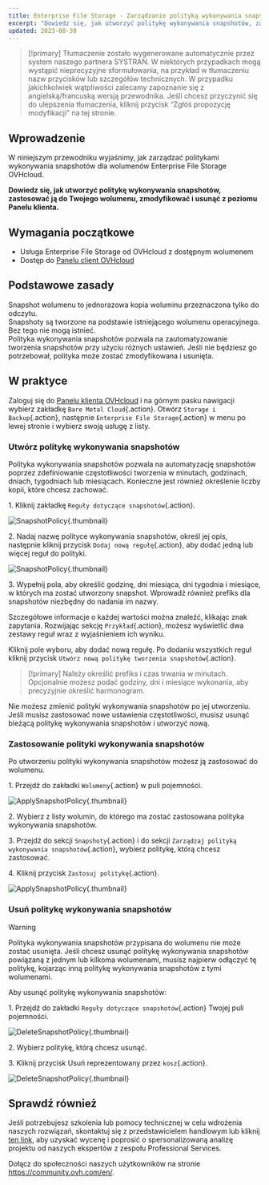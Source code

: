 ```yaml
---
title: Enterprise File Storage - Zarządzanie polityką wykonywania snapshotów
excerpt: "Dowiedz się, jak utworzyć politykę wykonywania snapshotów, zastosować ją do Twojego wolumenu, zmodyfikować i usunąć z poziomu panelu klienta"
updated: 2023-08-30
---
```


> [!primary]
> Tłumaczenie zostało wygenerowane automatycznie przez system naszego partnera SYSTRAN. W niektórych przypadkach mogą wystąpić nieprecyzyjne sformułowania, na przykład w tłumaczeniu nazw przycisków lub szczegółów technicznych. W przypadku jakichkolwiek wątpliwości zalecamy zapoznanie się z angielską/francuską wersją przewodnika. Jeśli chcesz przyczynić się do ulepszenia tłumaczenia, kliknij przycisk “Zgłóś propozycję modyfikacji” na tej stronie.
>

## Wprowadzenie

W niniejszym przewodniku wyjaśnimy, jak zarządzać politykami wykonywania snapshotów dla wolumenów Enterprise File Storage OVHcloud.

**Dowiedz się, jak utworzyć politykę wykonywania snapshotów, zastosować ją do Twojego wolumenu, zmodyfikować i usunąć z poziomu Panelu klienta.**

## Wymagania początkowe

- Usługa Enterprise File Storage od OVHcloud z dostępnym wolumenem
- Dostęp do [Panelu client OVHcloud](https://www.ovh.com/auth/?action=gotomanager&from=https://www.ovh.pl/&ovhSubsidiary=pl)

## Podstawowe zasady

Snapshot wolumenu to jednorazowa kopia woluminu przeznaczona tylko do odczytu.<br>
Snapshoty są tworzone na podstawie istniejącego wolumenu operacyjnego. Bez tego nie mogą istnieć.<br>
Polityka wykonywania snapshotów pozwala na zautomatyzowanie tworzenia snapshotów przy użyciu różnych ustawień. Jeśli nie będziesz go potrzebował, polityka może zostać zmodyfikowana i usunięta.

## W praktyce

Zaloguj się do [Panelu klienta OVHcloud](https://www.ovh.com/auth/?action=gotomanager&from=https://www.ovh.pl/&ovhSubsidiary=pl) i na górnym pasku nawigacji wybierz zakładkę `Bare Metal Cloud`{.action}. Otwórz `Storage i Backup`{.action}, następnie `Enterprise File Storage`{.action} w menu po lewej stronie i wybierz swoją usługę z listy.

### Utwórz politykę wykonywania snapshotów

Polityka wykonywania snapshotów pozwala na automatyzację snapshotów poprzez zdefiniowanie częstotliwości tworzenia w minutach, godzinach, dniach, tygodniach lub miesiącach. 
Konieczne jest również określenie liczby kopii, które chcesz zachować.

1\. Kliknij zakładkę `Reguły dotyczące snapshotów`{.action}.

![SnapshotPolicy](Snapshot_Policy_1.png){.thumbnail}

2\. Nadaj nazwę polityce wykonywania snapshotów, określ jej opis, następnie kliknij przycisk `Dodaj nową regułę`{.action}, aby dodać jedną lub więcej reguł do polityki.

![SnapshotPolicy](Snapshot_Policy_2.png){.thumbnail}

3\. Wypełnij pola, aby określić godzinę, dni miesiąca, dni tygodnia i miesiące, w których ma zostać utworzony snapshot. Wprowadź również prefiks dla snapshotów niezbędny do nadania im nazwy.

Szczegółowe informacje o każdej wartości można znaleźć, klikając znak zapytania. Rozwijając sekcję `Przykład`{.action}, możesz wyświetlić dwa zestawy reguł wraz z wyjaśnieniem ich wyniku.

Kliknij pole wyboru, aby dodać nową regułę. Po dodaniu wszystkich reguł kliknij przycisk `Utwórz nową politykę tworzenia snapshotów`{.action}.

> [!primary]
> Należy określić prefiks i czas trwania w minutach. Opcjonalnie możesz podać godziny, dni i miesiące wykonania, aby precyzyjnie określić harmonogram.
>

Nie możesz zmienić polityki wykonywania snapshotów po jej utworzeniu. Jeśli musisz zastosować nowe ustawienia częstotliwości, musisz usunąć bieżącą politykę wykonywania snapshotów i utworzyć nową. 

### Zastosowanie polityki wykonywania snapshotów 

Po utworzeniu polityki wykonywania snapshotów możesz ją zastosować do wolumenu.

1\. Przejdź do zakładki `Wolumeny`{.action} w puli pojemności.

![ApplySnapshotPolicy](Snapshot_Policy_3.png){.thumbnail}

2\. Wybierz z listy wolumin, do którego ma zostać zastosowana polityka wykonywania snapshotów.

3\. Przejdź do sekcji `Snapshoty`{.action} i do sekcji `Zarządzaj polityką wykonywania snapshotów`{.action}, wybierz politykę, którą chcesz zastosować. 

4\. Kliknij przycisk `Zastosuj politykę`{.action}.

![ApplySnapshotPolicy](Snapshot_Policy_4.png){.thumbnail}

### Usuń politykę wykonywania snapshotów

> [!warning]
>
> Polityka wykonywania snapshotów przypisana do wolumenu nie może zostać usunięta. Jeśli chcesz usunąć politykę wykonywania snapshotów powiązaną z jednym lub kilkoma wolumenami, musisz najpierw odłączyć tę politykę, kojarząc inną politykę wykonywania snapshotów z tymi wolumenami.
>

Aby usunąć politykę wykonywania snapshotów:

1\. Przejdź do zakładki `Reguły dotyczące snapshotów`{.action} Twojej puli pojemności.

![DeleteSnapshotPolicy](Snapshot_Policy_5.png){.thumbnail}

2\. Wybierz politykę, którą chcesz usunąć.

3\. Kliknij przycisk Usuń reprezentowany przez `kosz`{.action}.

![DeleteSnapshotPolicy](Snapshot_Policy_6.png){.thumbnail}

## Sprawdź również <a name="go-further"></a>

Jeśli potrzebujesz szkolenia lub pomocy technicznej w celu wdrożenia naszych rozwiązań, skontaktuj się z przedstawicielem handlowym lub kliknij [ten link](https://www.ovhcloud.com/pl/professional-services/), aby uzyskać wycenę i poprosić o spersonalizowaną analizę projektu od naszych ekspertów z zespołu Professional Services.

Dołącz do społeczności naszych użytkowników na stronie <https://community.ovh.com/en/>.
